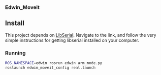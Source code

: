 ### Edwin\_Moveit

## Install
This project depends on [LibSerial](https://github.com/crayzeewulf/libserial). Navigate to the link, and follow the very simple instructions for getting libserial installed on your computer.

### Running

```bash
ROS_NAMESPACE=edwin rosrun edwin arm_node.py
roslaunch edwin_moveit_config real.launch
```
